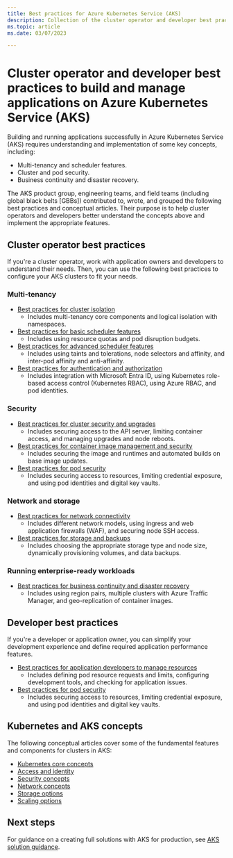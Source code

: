 ```yaml
---
title: Best practices for Azure Kubernetes Service (AKS)
description: Collection of the cluster operator and developer best practices to build and manage applications in Azure Kubernetes Service (AKS)
ms.topic: article
ms.date: 03/07/2023

---
```


# Cluster operator and developer best practices to build and manage applications on Azure Kubernetes Service (AKS)

Building and running applications successfully in Azure Kubernetes Service (AKS) requires understanding and implementation of some key concepts, including:

* Multi-tenancy and scheduler features.
* Cluster and pod security.
* Business continuity and disaster recovery.

The AKS product group, engineering teams, and field teams (including global black belts [GBBs]) contributed to, wrote, and grouped the following best practices and conceptual articles. Their purpose is to help cluster operators and developers better understand the concepts above and implement the appropriate features.

## Cluster operator best practices

If you're a cluster operator, work with application owners and developers to understand their needs. Then, you can use the following best practices to configure your AKS clusters to fit your needs.

### Multi-tenancy

* [Best practices for cluster isolation](operator-best-practices-cluster-isolation.md)
    * Includes multi-tenancy core components and logical isolation with namespaces.
* [Best practices for basic scheduler features](operator-best-practices-scheduler.md)
    * Includes using resource quotas and pod disruption budgets.
* [Best practices for advanced scheduler features](operator-best-practices-advanced-scheduler.md)
    * Includes using taints and tolerations, node selectors and affinity, and inter-pod affinity and anti-affinity.
* [Best practices for authentication and authorization](operator-best-practices-identity.md)
    * Includes integration with Microsoft Entra ID, using Kubernetes role-based access control (Kubernetes RBAC), using Azure RBAC, and pod identities.

### Security

* [Best practices for cluster security and upgrades](operator-best-practices-cluster-security.md)
    * Includes securing access to the API server, limiting container access, and managing upgrades and node reboots.
* [Best practices for container image management and security](operator-best-practices-container-image-management.md)
    * Includes securing the image and runtimes and automated builds on base image updates.
* [Best practices for pod security](developer-best-practices-pod-security.md)
    * Includes securing access to resources, limiting credential exposure, and using pod identities and digital key vaults.

### Network and storage

* [Best practices for network connectivity](operator-best-practices-network.md)
    * Includes different network models, using ingress and web application firewalls (WAF), and securing node SSH access.
* [Best practices for storage and backups](operator-best-practices-storage.md)
    * Includes choosing the appropriate storage type and node size, dynamically provisioning volumes, and data backups.

### Running enterprise-ready workloads

* [Best practices for business continuity and disaster recovery](operator-best-practices-multi-region.md)
    * Includes using region pairs, multiple clusters with Azure Traffic Manager, and geo-replication of container images.

## Developer best practices

If you're a developer or application owner, you can simplify your development experience and define required application performance features.

* [Best practices for application developers to manage resources](developer-best-practices-resource-management.md)
    * Includes defining pod resource requests and limits, configuring development tools, and checking for application issues.
* [Best practices for pod security](developer-best-practices-pod-security.md)
    * Includes securing access to resources, limiting credential exposure, and using pod identities and digital key vaults.

## Kubernetes and AKS concepts

The following conceptual articles cover some of the fundamental features and components for clusters in AKS:

* [Kubernetes core concepts](concepts-clusters-workloads.md)
* [Access and identity](concepts-identity.md)
* [Security concepts](concepts-security.md)
* [Network concepts](concepts-network.md)
* [Storage options](concepts-storage.md)
* [Scaling options](concepts-scale.md)

## Next steps

For guidance on a creating full solutions with AKS for production, see [AKS solution guidance][aks-solution-guidance].

<!-- LINKS - internal -->
[aks-solution-guidance]: /azure/architecture/reference-architectures/containers/aks-start-here?WT.mc_id=AKSDOCSPAGE
